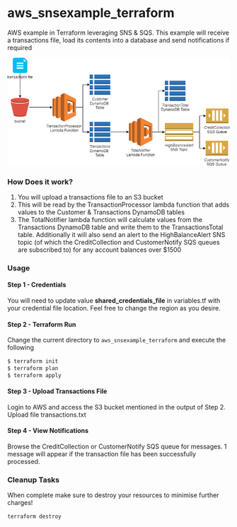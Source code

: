 # aws_snsexample_terraform
AWS example in Terraform leveraging SNS & SQS. This example will receive a transactions file, load its contents into a database and send notifications if required

![Image](assets/snsexample_diagram.png)

### How Does it work?
1. You will upload a transactions file to an S3 bucket
2. This will be read by the TransactionProcessor lambda function that adds values to the Customer & Transactions DynamoDB tables
3. The TotalNotifier lambda function will calculate values from the Transactions DynamoDB table and write them to the TransactionsTotal table. Additionally it will also send an alert to the HighBalanceAlert SNS topic (of which the CreditCollection and CustomerNotify SQS queues are subscribed to) for any account balances over $1500


### Usage
#### Step 1 - Credentials
You will need to update value **shared_credentials_file** in variables.tf with your credential file location. Feel free to change the region as you desire.

#### Step 2 - Terraform Run
Change the current directory to `aws_snsexample_terraform` and execute the following  
```
$ terraform init
$ terraform plan
$ terraform apply
```

#### Step 3 - Upload Transactions File
Login to AWS and access the S3 bucket mentioned in the output of Step 2. Upload file transactions.txt

#### Step 4 - View Notifications
Browse the CreditCollection or CustomerNotify SQS queue for messages. 1 message will appear if the transaction file has been successfully processed.

### Cleanup Tasks
When complete make sure to destroy your resources to minimise further charges!

```
terraform destroy
```